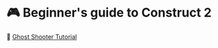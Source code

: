 # :video_game: Beginner's guide to Construct 2

:link: [Ghost Shooter Tutorial](https://www.construct.net/en/tutorials/beginners-guide-to-construct-2-47)
